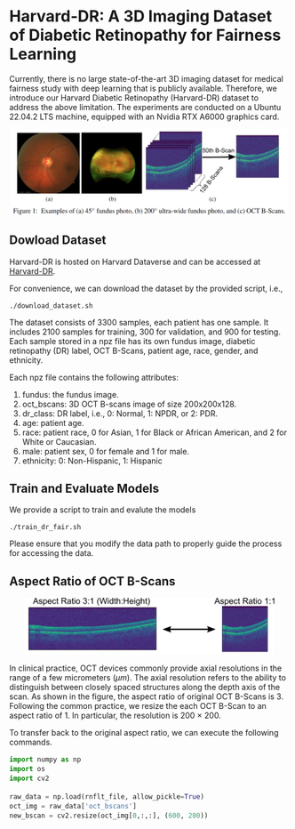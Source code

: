 # Harvard-DR: A 3D Imaging Dataset of Diabetic Retinopathy for Fairness Learning
Currently, there is no large state-of-the-art 3D imaging dataset for medical fairness study with deep learning that is publicly available. Therefore, we introduce our Harvard Diabetic Retinopathy (Harvard-DR) dataset to address the above limitation. The experiments are conducted on a Ubuntu 22.04.2 LTS machine, equipped with an Nvidia RTX A6000 graphics card.

<p align="center">
<img src="fig/ophthal_examples.png" width="500">
</p>



## Dowload Dataset

Harvard-DR is hosted on Harvard Dataverse and can be accessed at [Harvard-DR](https://doi.org/10.7910/DVN/NCAB6P).

For convenience, we can download the dataset by the provided script, i.e., 

```shell
./download_dataset.sh
```

The dataset consists of 3300 samples, each patient has one sample. It includes 2100 samples for training, 300 for validation, and 900 for testing. Each sample stored in a npz file has its own fundus image, diabetic retinopathy (DR) label, OCT B-Scans, patient age, race, gender, and ethnicity.

Each npz file contains the following attributes:
1) fundus: the fundus image.
2) oct_bscans: 3D OCT B-scans image of size 200x200x128.
3) dr_class: DR label, i.e., 0: Normal, 1: NPDR, or 2: PDR.
4) age: patient age.
5) race: patient race, 0 for Asian, 1 for Black or African American, and 2 for White or Caucasian.
6) male: patient sex, 0 for female and 1 for male.
7) ethnicity: 0: Non-Hispanic, 1: Hispanic

## Train and Evaluate Models

We provide a script to train and evalute the models 

```shell
./train_dr_fair.sh
```

Please ensure that you modify the data path to properly guide the process for accessing the data.

## Aspect Ratio of OCT B-Scans

<p align="center">
<img src="fig/bscan_resize.png" width="450">
</p>

In clinical practice, OCT devices commonly provide axial resolutions in the range of a few micrometers ($\mu m$). The axial resolution refers to the ability to distinguish between closely spaced structures along the depth axis of the scan. As shown in the figure, the aspect ratio of original OCT B-Scans is 3. Following the common practice, we resize the each OCT B-Scan to an aspect ratio of 1. In particular, the resolution is 200 $\times$ 200. 

To transfer back to the original aspect ratio, we can execute the following commands.
```python
import numpy as np
import os 
import cv2

raw_data = np.load(rnflt_file, allow_pickle=True)
oct_img = raw_data['oct_bscans']
new_bscan = cv2.resize(oct_img[0,:,:], (600, 200))
```
